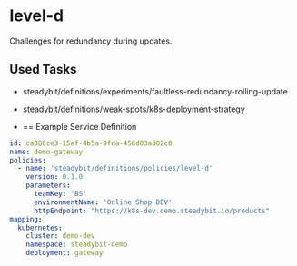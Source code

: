 # level-d

Challenges for redundancy during updates.

## Used Tasks

- steadybit/definitions/experiments/faultless-redundancy-rolling-update
- steadybit/definitions/weak-spots/k8s-deployment-strategy

- == Example Service Definition

````yaml
id: ca086ce3-15af-4b5a-9fda-456d03ad82c0
name: demo-gateway
policies:
  - name: 'steadybit/definitions/policies/level-d'
    version: 0.1.0
    parameters:
      teamKey: 'BS'
      environmentName: 'Online Shop DEV'
      httpEndpoint: "https://k8s-dev.demo.steadybit.io/products"
mapping:
  kubernetes:
    cluster: demo-dev
    namespace: steadybit-demo
    deployment: gateway
````